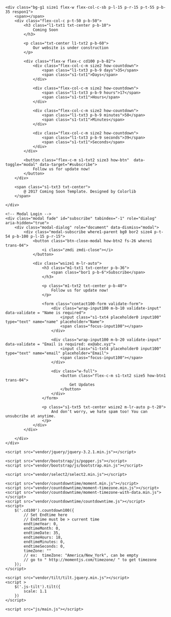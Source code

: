 <!DOCTYPE html>
<html lang="en">
<head>
	<title>Coming Soon 4</title>
	<meta charset="UTF-8">
	<meta name="viewport" content="width=device-width, initial-scale=1">
<!--===============================================================================================-->	
	<link rel="icon" type="image/png" href="images/icons/favicon.ico"/>
<!--===============================================================================================-->
	<link rel="stylesheet" type="text/css" href="vendor/bootstrap/css/bootstrap.min.css">
<!--===============================================================================================-->
	<link rel="stylesheet" type="text/css" href="fonts/font-awesome-4.7.0/css/font-awesome.min.css">
<!--===============================================================================================-->
	<link rel="stylesheet" type="text/css" href="fonts/iconic/css/material-design-iconic-font.min.css">
<!--===============================================================================================-->
	<link rel="stylesheet" type="text/css" href="vendor/animate/animate.css">
<!--===============================================================================================-->
	<link rel="stylesheet" type="text/css" href="vendor/select2/select2.min.css">
<!--===============================================================================================-->
	<link rel="stylesheet" type="text/css" href="css/util.css">
	<link rel="stylesheet" type="text/css" href="css/main.css">
<!--===============================================================================================-->
</head>
<body>
	
	
	<div class="bg-g1 size1 flex-w flex-col-c-sb p-l-15 p-r-15 p-t-55 p-b-35 respon1">
		<span></span>
		<div class="flex-col-c p-t-50 p-b-50">
			<h3 class="l1-txt1 txt-center p-b-10">
				Coming Soon
			</h3>

			<p class="txt-center l1-txt2 p-b-60">
				Our website is under construction
			</p>

			<div class="flex-w flex-c cd100 p-b-82">
				<div class="flex-col-c-m size2 how-countdown">
					<span class="l1-txt3 p-b-9 days">35</span>
					<span class="s1-txt1">Days</span>
				</div>

				<div class="flex-col-c-m size2 how-countdown">
					<span class="l1-txt3 p-b-9 hours">17</span>
					<span class="s1-txt1">Hours</span>
				</div>

				<div class="flex-col-c-m size2 how-countdown">
					<span class="l1-txt3 p-b-9 minutes">50</span>
					<span class="s1-txt1">Minutes</span>
				</div>

				<div class="flex-col-c-m size2 how-countdown">
					<span class="l1-txt3 p-b-9 seconds">39</span>
					<span class="s1-txt1">Seconds</span>
				</div>
			</div>

			<button class="flex-c-m s1-txt2 size3 how-btn"  data-toggle="modal" data-target="#subscribe">
				Follow us for update now!
			</button>
		</div>

		<span class="s1-txt3 txt-center">
			@ 2017 Coming Soon Template. Designed by Colorlib
		</span>
		
	</div>

	<!-- Modal Login -->
	<div class="modal fade" id="subscribe" tabindex="-1" role="dialog" aria-hidden="true">
		<div class="modal-dialog" role="document" data-dismiss="modal">
			<div class="modal-subscribe where1-parent bg0 bor2 size4 p-t-54 p-b-100 p-l-15 p-r-15">
				<button class="btn-close-modal how-btn2 fs-26 where1 trans-04">
					<i class="zmdi zmdi-close"></i>
				</button>

				<div class="wsize1 m-lr-auto">
					<h3 class="m1-txt1 txt-center p-b-36">
						<span class="bor1 p-b-6">Subscribe</span>
					</h3>

					<p class="m1-txt2 txt-center p-b-40">
						Follow us for update now!
					</p>

					<form class="contact100-form validate-form">
						<div class="wrap-input100 m-b-10 validate-input" data-validate = "Name is required">
							<input class="s1-txt4 placeholder0 input100" type="text" name="name" placeholder="Name">
							<span class="focus-input100"></span>
						</div>

						<div class="wrap-input100 m-b-20 validate-input" data-validate = "Email is required: ex@abc.xyz">
							<input class="s1-txt4 placeholder0 input100" type="text" name="email" placeholder="Email">
							<span class="focus-input100"></span>
						</div>

						<div class="w-full">
							<button class="flex-c-m s1-txt2 size5 how-btn1 trans-04">
								Get Updates
							</button>
						</div>
					</form>

					<p class="s1-txt5 txt-center wsize2 m-lr-auto p-t-20">
						And don’t worry, we hate spam too! You can unsubcribe at anytime.
					</p>
				</div>
			</div>

		</div>
	</div>

	

<!--===============================================================================================-->	
	<script src="vendor/jquery/jquery-3.2.1.min.js"></script>
<!--===============================================================================================-->
	<script src="vendor/bootstrap/js/popper.js"></script>
	<script src="vendor/bootstrap/js/bootstrap.min.js"></script>
<!--===============================================================================================-->
	<script src="vendor/select2/select2.min.js"></script>
<!--===============================================================================================-->
	<script src="vendor/countdowntime/moment.min.js"></script>
	<script src="vendor/countdowntime/moment-timezone.min.js"></script>
	<script src="vendor/countdowntime/moment-timezone-with-data.min.js"></script>
	<script src="vendor/countdowntime/countdowntime.js"></script>
	<script>
		$('.cd100').countdown100({
			// Set Endtime here
			// Endtime must be > current time
			endtimeYear: 0,
			endtimeMonth: 0,
			endtimeDate: 35,
			endtimeHours: 18,
			endtimeMinutes: 0,
			endtimeSeconds: 0,
			timeZone: "" 
			// ex:  timeZone: "America/New_York", can be empty
			// go to " http://momentjs.com/timezone/ " to get timezone
		});
	</script>
<!--===============================================================================================-->
	<script src="vendor/tilt/tilt.jquery.min.js"></script>
	<script >
		$('.js-tilt').tilt({
			scale: 1.1
		})
	</script>
<!--===============================================================================================-->
	<script src="js/main.js"></script>

</body>
</html>
